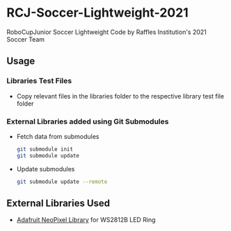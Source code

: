 # RCJ-Soccer-Lightweight-2021
RoboCupJunior Soccer Lightweight Code by Raffles Institution's 2021 Soccer Team

## Usage
### Libraries Test Files
* Copy relevant files in the libraries folder to the respective library test file folder

### External Libraries added using Git Submodules
* Fetch data from submodules
    ```bash
    git submodule init
    git submodule update
    ```
* Update submodules
    ```bash
    git submodule update --remote
    ```

## External Libraries Used
* [Adafruit NeoPixel Library](https://github.com/adafruit/Adafruit_NeoPixel) for WS2812B LED Ring
